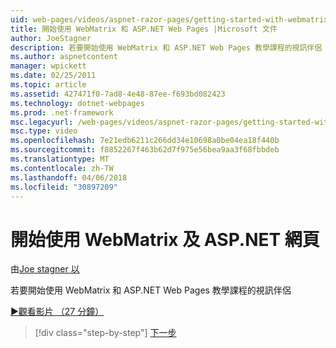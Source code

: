 ```yaml
---
uid: web-pages/videos/aspnet-razor-pages/getting-started-with-webmatrix-and-aspnet-web-pages
title: 開始使用 WebMatrix 和 ASP.NET Web Pages |Microsoft 文件
author: JoeStagner
description: 若要開始使用 WebMatrix 和 ASP.NET Web Pages 教學課程的視訊伴侶
ms.author: aspnetcontent
manager: wpickett
ms.date: 02/25/2011
ms.topic: article
ms.assetid: 427471f0-7ad8-4e48-87ee-f693bd082423
ms.technology: dotnet-webpages
ms.prod: .net-framework
msc.legacyurl: /web-pages/videos/aspnet-razor-pages/getting-started-with-webmatrix-and-aspnet-web-pages
msc.type: video
ms.openlocfilehash: 7e21edb6211c266dd34e10698a0be04ea18f440b
ms.sourcegitcommit: f8852267f463b62d7f975e56bea9aa3f68fbbdeb
ms.translationtype: MT
ms.contentlocale: zh-TW
ms.lasthandoff: 04/06/2018
ms.locfileid: "30897209"
---
```

<a name="getting-started-with-webmatrix-and-aspnet-web-pages"></a>開始使用 WebMatrix 及 ASP.NET 網頁
====================
由[Joe stagner 以](https://github.com/JoeStagner)

若要開始使用 WebMatrix 和 ASP.NET Web Pages 教學課程的視訊伴侶

[&#9654;觀看影片 （27 分鐘）](https://channel9.msdn.com/Blogs/ASP-NET-Site-Videos/getting-started-with-webmatrix-and-aspnet-web-pages)

> [!div class="step-by-step"]
> [下一步](introduction-to-aspnet-web-programming-using-the-razor-syntax.md)
